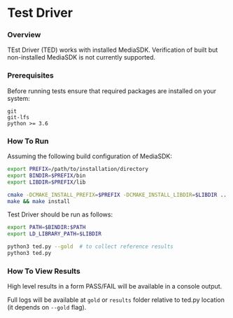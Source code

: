# Test Driver

### Overview

TEst Driver (TED) works with installed MediaSDK. Verification of built but non-installed MediaSDK is not currently supported.

### Prerequisites
Before running tests ensure that required packages are installed on your system:
```
git
git-lfs
python >= 3.6
```

### How To Run

Assuming the following build configuration of MediaSDK:
```sh
export PREFIX=/path/to/installation/directory
export BINDIR=$PREFIX/bin
export LIBDIR=$PREFIX/lib

cmake -DCMAKE_INSTALL_PREFIX=$PREFIX -DCMAKE_INSTALL_LIBDIR=$LIBDIR ..
make && make install
```

Test Driver should be run as follows:
```sh
export PATH=$BINDIR:$PATH
export LD_LIBRARY_PATH=$LIBDIR

python3 ted.py --gold  # to collect reference results
python3 ted.py
```

### How To View Results

High level results in a form PASS/FAIL will be available in a console output.

Full logs will be available at `gold` or `results` folder relative to ted.py location (it depends on `--gold` flag).
